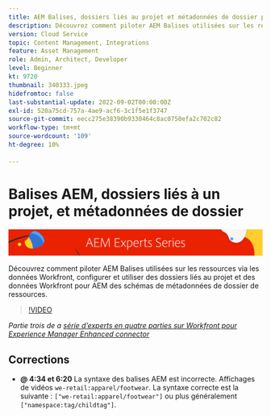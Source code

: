 ```yaml
---
title: AEM Balises, dossiers liés au projet et métadonnées de dossier pour Workfront pour AEM connecteur amélioré
description: Découvrez comment piloter AEM Balises utilisées sur les ressources via les données Workfront, utiliser des dossiers liés à un projet et des données Workfront pour AEM des schémas de métadonnées de dossier de ressources.
version: Cloud Service
topic: Content Management, Integrations
feature: Asset Management
role: Admin, Architect, Developer
level: Beginner
kt: 9720
thumbnail: 340333.jpeg
hidefromtoc: false
last-substantial-update: 2022-09-02T00:00:00Z
exl-id: 520a75cd-757a-4ae9-acf6-3c1f5e1f3747
source-git-commit: eecc275e38390b9330464c8ac0750efa2c702c82
workflow-type: tm+mt
source-wordcount: '109'
ht-degree: 10%

---
```


# Balises AEM, dossiers liés à un projet, et métadonnées de dossier

![AEM Experts Series.](./assets/banner.png)

Découvrez comment piloter AEM Balises utilisées sur les ressources via les données Workfront, configurer et utiliser des dossiers liés au projet et des données Workfront pour AEM des schémas de métadonnées de dossier de ressources.

>[!VIDEO](https://video.tv.adobe.com/v/340333?quality=12&learn=on)

_Partie trois de a [série d’experts en quatre parties sur Workfront pour Experience Manager Enhanced connector](./overview.md)_

## Corrections

+ __@ 4:34 et 6:20__ La syntaxe des balises AEM est incorrecte. Affichages de vidéos `we-retail:apparel/footwear`. La syntaxe correcte est la suivante : `["we-retail:apparel/footwear"]` ou plus généralement `["namespace:tag/childtag"]`.
